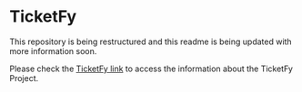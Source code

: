# TicketFy

This repository is being restructured and this readme is being updated with more information soon.

Please check the [TicketFy link](https://github.com/JosimarCamargo/ticketfy/tree/master/monolith) to access the information about the TicketFy Project.
